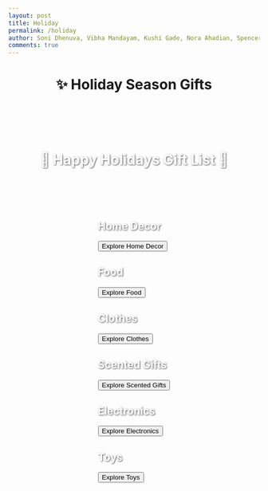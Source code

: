 ```yaml
---
layout: post
title: Holiday
permalink: /holiday
author: Soni Dhenuva, Vibha Mandayam, Kushi Gade, Nora Ahadian, Spencer Lyons
comments: true
---
```


<body>
    <header>
        <h1>✨ Holiday Season Gifts</h1>
    </header>

<div class="holiday-page">
    <header class="holiday-header">
        <h1>🎁 Happy Holidays Gift List 🎄</h1>
    </header>
    <main class="categories">
        <div class="category-box" id="home-decor">
            <h2>Home Decor</h2>
            <button onclick="location.href=`${site.baseurl}/home-decor.md`">Explore Home Decor</button>
        </div>
        <div class="category-box" id="food">
            <h2>Food</h2>
            <button onclick="location.href='{{ site.baseurl }}/food.md'">Explore Food</button>
        </div>
        <div class="category-box" id="clothes">
            <h2>Clothes</h2>
            <button onclick="location.href='{{ site.baseurl }}/clothes.md'">Explore Clothes</button>
        </div>
        <div class="category-box" id="scented">
            <h2>Scented Gifts</h2>
            <button onclick="location.href='{{ site.baseurl }}/scented.md'">Explore Scented Gifts</button>
        </div>
        <div class="category-box" id="electronics">
            <h2>Electronics</h2>
            <button onclick="location.href='{{ site.baseurl }}/electronics.md'">Explore Electronics</button>
        </div>
        <div class="category-box" id="toys">
            <h2>Toys</h2>
            <button onclick="location.href='{{ site.baseurl }}/toys.md'">Explore Toys</button>
        </div>
    </main>
</div>
<style>
/* General Page Styles */
.holiday-page {
    background: url('https://images.unsplash.com/photo-1609259122465-e79f1c86c916?ixlib=rb-1.2.1&auto=format&fit=crop&w=1350&q=80') no-repeat center center fixed;
    background-size: cover;
    min-height: 100vh;
    display: flex;
    flex-direction: column;
    align-items: center;
    padding: 20px;
    color: #ffffff;
    text-shadow: 1px 1px 3px rgba(0, 0, 0, 0.7);
}

/* Header Styles */
.holiday-header h1 {
    font-size: 2.5em;
    margin-bottom: 30px;
    text-align: center;
    background: rgba(0, 0, 0, 0.6);
    padding: 10px 20px;
    border-radius: 10px;
}

/* Category Grid Styles */
.categories {
    display: grid;
    grid-template-columns: repeat(auto-fit, minmax(250px, 1fr));
    gap: 20px;
    width: 100%;
    max-width: 1200px;
}

/* Category Box Styles */
.category-box {
    background: rgba(0, 0, 0, 0.6);
    border: 2px solid rgba(255, 255, 255, 0.8);
    border-radius: 10px;
    text-align: center;
    padding: 20px;
    transition: transform 0.2s ease, box-shadow 0.2s ease;
}

.category-box h2 {
    margin-bottom: 15px;
    font-size: 1.5em;
}

.category-box button {
    background: #ffffff;
    color: #008080;
    border: none;
    padding: 10px 15px;
    font-size: 1em;
    border-radius: 5px;
    cursor: pointer;
    transition: background-color 0.2s ease, color 0.2s ease;
}

.category-box button:hover {
    background: #008080;
    color: #ffffff;
}

/* Hover Effect */
.category-box:hover {
    transform: translateY(-10px);
    box-shadow: 0 10px 20px rgba(0, 0, 0, 0.5);
}

/* Responsive Design */
@media (max-width: 768px) {
    .holiday-header h1 {
        font-size: 2em;
    }

    .category-box h2 {
        font-size: 1.2em;
    }

    .category-box button {
        font-size: 0.9em;
    }
}
</style>

